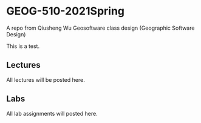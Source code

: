 # GEOG-510-2021Spring
A repo from Qiusheng Wu Geosoftware class design (Geographic Software Design)

This is a test.

## Lectures
All lectures will be posted here.
## Labs

All lab assignments will posted here.
